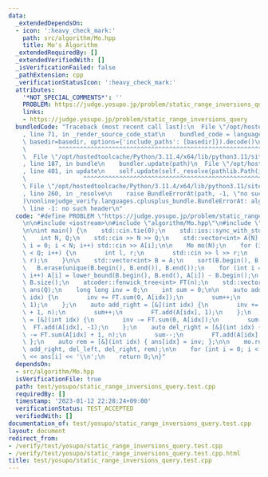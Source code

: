 ```yaml
---
data:
  _extendedDependsOn:
  - icon: ':heavy_check_mark:'
    path: src/algorithm/Mo.hpp
    title: Mo's Algorithm
  _extendedRequiredBy: []
  _extendedVerifiedWith: []
  _isVerificationFailed: false
  _pathExtension: cpp
  _verificationStatusIcon: ':heavy_check_mark:'
  attributes:
    '*NOT_SPECIAL_COMMENTS*': ''
    PROBLEM: https://judge.yosupo.jp/problem/static_range_inversions_query
    links:
    - https://judge.yosupo.jp/problem/static_range_inversions_query
  bundledCode: "Traceback (most recent call last):\n  File \"/opt/hostedtoolcache/Python/3.11.4/x64/lib/python3.11/site-packages/onlinejudge_verify/documentation/build.py\"\
    , line 71, in _render_source_code_stat\n    bundled_code = language.bundle(stat.path,\
    \ basedir=basedir, options={'include_paths': [basedir]}).decode()\n          \
    \         ^^^^^^^^^^^^^^^^^^^^^^^^^^^^^^^^^^^^^^^^^^^^^^^^^^^^^^^^^^^^^^^^^^^^^^^^^^^^^^^^^\n\
    \  File \"/opt/hostedtoolcache/Python/3.11.4/x64/lib/python3.11/site-packages/onlinejudge_verify/languages/cplusplus.py\"\
    , line 187, in bundle\n    bundler.update(path)\n  File \"/opt/hostedtoolcache/Python/3.11.4/x64/lib/python3.11/site-packages/onlinejudge_verify/languages/cplusplus_bundle.py\"\
    , line 401, in update\n    self.update(self._resolve(pathlib.Path(included), included_from=path))\n\
    \                ^^^^^^^^^^^^^^^^^^^^^^^^^^^^^^^^^^^^^^^^^^^^^^^^^^^^^^^^^\n \
    \ File \"/opt/hostedtoolcache/Python/3.11.4/x64/lib/python3.11/site-packages/onlinejudge_verify/languages/cplusplus_bundle.py\"\
    , line 260, in _resolve\n    raise BundleErrorAt(path, -1, \"no such header\"\
    )\nonlinejudge_verify.languages.cplusplus_bundle.BundleErrorAt: algorithm/Mo.hpp:\
    \ line -1: no such header\n"
  code: "#define PROBLEM \"https://judge.yosupo.jp/problem/static_range_inversions_query\"\
    \n\n#include <iostream>\n#include \"algorithm/Mo.hpp\"\n#include \"atcoder/fenwicktree\"\
    \n\nint main() {\n    std::cin.tie(0);\n    std::ios::sync_with_stdio(false);\n\
    \    int N, Q;\n    std::cin >> N >> Q;\n    std::vector<int> A(N);\n    for (int\
    \ i = 0; i < N; i++) std::cin >> A[i];\n\n    Mo mo(N);\n    for (int i = 0; i\
    \ < Q; i++) {\n        int l, r;\n        std::cin >> l >> r;\n        mo.add(l,\
    \ r);\n    }\n\n    std::vector<int> B = A;\n    sort(B.begin(), B.end());\n \
    \   B.erase(unique(B.begin(), B.end()), B.end());\n    for (int i = 0; i < N;\
    \ i++) A[i] = lower_bound(B.begin(), B.end(), A[i]) - B.begin();\n    int n =\
    \ B.size();\n    atcoder::fenwick_tree<int> FT(n);\n    std::vector<long long>\
    \ ans(Q);\n    long long inv = 0;\n    int sum = 0;\n\n    auto add_left = [&](int\
    \ idx) {\n        inv += FT.sum(0, A[idx]);\n        sum++;\n        FT.add(A[idx],\
    \ 1);\n    };\n    auto add_right = [&](int idx) {\n        inv += FT.sum(A[idx]\
    \ + 1, n);\n        sum++;\n        FT.add(A[idx], 1);\n    };\n    auto del_left\
    \ = [&](int idx) {\n        inv -= FT.sum(0, A[idx]);\n        sum--;\n      \
    \  FT.add(A[idx], -1);\n    };\n    auto del_right = [&](int idx) {\n        inv\
    \ -= FT.sum(A[idx] + 1, n);\n        sum--;\n        FT.add(A[idx], -1);\n   \
    \ };\n    auto rem = [&](int idx) { ans[idx] = inv; };\n\n    mo.run(add_left,\
    \ add_right, del_left, del_right, rem);\n\n    for (int i = 0; i < Q; i++) std::cout\
    \ << ans[i] << '\\n';\n    return 0;\n}"
  dependsOn:
  - src/algorithm/Mo.hpp
  isVerificationFile: true
  path: test/yosupo/static_range_inversions_query.test.cpp
  requiredBy: []
  timestamp: '2023-01-12 22:28:24+09:00'
  verificationStatus: TEST_ACCEPTED
  verifiedWith: []
documentation_of: test/yosupo/static_range_inversions_query.test.cpp
layout: document
redirect_from:
- /verify/test/yosupo/static_range_inversions_query.test.cpp
- /verify/test/yosupo/static_range_inversions_query.test.cpp.html
title: test/yosupo/static_range_inversions_query.test.cpp
---
```

